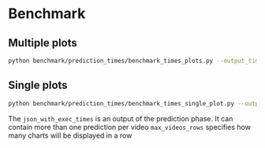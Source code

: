 # Benchmark

## Multiple plots
```bash
python benchmark/prediction_times/benchmark_times_plots.py --output_times <json_with_exec_times> --max_videos_rows 1
```

## Single plots

```bash
python benchmark/prediction_times/benchmark_times_single_plot.py --output_times <json_with_exec_times> 
```

The `json_with_exec_times` is an output of the prediction phase. It can contain more than one prediction per video
`max_videos_rows` specifies how many charts will be displayed in a row